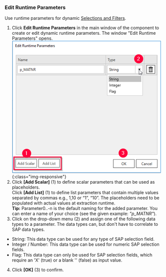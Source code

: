 ### Edit Runtime Parameters 

Use runtime parameters for dynamic [Selections and Filters](./odp-define#selections-and-filters).

1. Click **Edit Runtime Parameters** in the main window of the component to create or edit dynamic runtime parameters.
The window "Edit Runtime Parameters" opens.<br>
![ODP Add parameters](/img/content/odp/odp-settings-add-parameters.png){:class="img-responsive"}<br> 
2. Click **[Add Scalar]** (1) to define scalar parameters that can be used as placeholders.<br>
Click **[Add List]** (1) to define list parameters that contain multiple values separated by commas e.g., 1,10 or “1”, “10”.
The placeholders need to be populated with actual values at extraction runtime. <br>
**Tip:** Parameter0..-n is the default naming for the added parameter. You can enter a name of your choice (see the given example: *"p_MATNR"*).<br>
3. Click on the drop-down menu (2) and assign one of the following data types to a parameter. The data types can, but don't have to correlate to SAP data types. 
- String: This data type can be used for any type of SAP selection field.
- Integer / Number: This data type can be used for numeric SAP selection fields.
- Flag: This data type can only be used for SAP selection fields, which require an 'X'&nbsp;(true) or a blank ''&nbsp;(false) as input value.
4. Click **[OK]** (3) to confirm.
